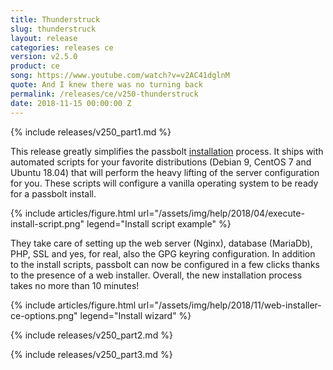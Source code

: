 ```yaml
---
title: Thunderstruck
slug: thunderstruck
layout: release
categories: releases ce
version: v2.5.0
product: ce
song: https://www.youtube.com/watch?v=v2AC41dglnM
quote: And I knew there was no turning back 
permalink: /releases/ce/v250-thunderstruck
date: 2018-11-15 00:00:00 Z
---
```

{% include releases/v250_part1.md %}

This release greatly simplifies the passbolt [installation](https://help.passbolt.com/hosting/install) process. 
It ships with automated scripts for your favorite distributions (Debian 9, CentOS 7 and Ubuntu 18.04) that 
will perform the heavy lifting of the server configuration for you. These scripts will configure a vanilla 
operating system to be ready for a passbolt install. 

{% include articles/figure.html
    url="/assets/img/help/2018/04/execute-install-script.png"
    legend="Install script example"
%}
<br>

They take care of setting up the web server (Nginx), database (MariaDb), PHP, SSL and yes, for real, also the 
GPG keyring configuration. In addition to the install scripts, passbolt can now be configured in a few clicks 
thanks to the presence of a web installer. Overall, the new installation process takes no more than 10 minutes!

{% include articles/figure.html
    url="/assets/img/help/2018/11/web-installer-ce-options.png"
    legend="Install wizard"
%}
<br>

{% include releases/v250_part2.md %}

{% include releases/v250_part3.md %}
